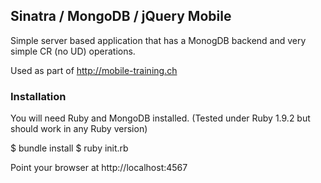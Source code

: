 ## Sinatra / MongoDB / jQuery Mobile

Simple server based application that has a MonogDB backend and very simple CR (no UD) operations.

Used as part of http://mobile-training.ch

### Installation

You will need Ruby and MongoDB installed. (Tested under Ruby 1.9.2 but should work in any Ruby version)

$ bundle install
$ ruby init.rb

Point your browser at http://localhost:4567